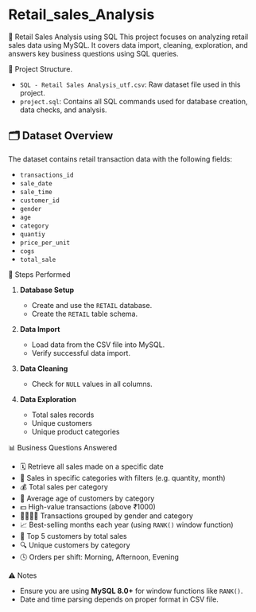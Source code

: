 # Retail_sales_Analysis
🛒 Retail Sales Analysis using SQL  This project focuses on analyzing retail sales data using MySQL. It covers data import, cleaning, exploration, and answers key business questions using SQL queries.

📁 Project Structure.
- `SQL - Retail Sales Analysis_utf.csv`: Raw dataset file used in this project.
- `project.sql`: Contains all SQL commands used for database creation, data checks, and analysis.

## 🗂️ Dataset Overview
The dataset contains retail transaction data with the following fields:

- `transactions_id`
- `sale_date`
- `sale_time`
- `customer_id`
- `gender`
- `age`
- `category`
- `quantiy`
- `price_per_unit`
- `cogs`
- `total_sale`

🔧 Steps Performed
1. **Database Setup**
   - Create and use the `RETAIL` database.
   - Create the `RETAIL` table schema.

2. **Data Import**
   - Load data from the CSV file into MySQL.
   - Verify successful data import.

3. **Data Cleaning**
   - Check for `NULL` values in all columns.

4. **Data Exploration**
   - Total sales records
   - Unique customers
   - Unique product categories

📊 Business Questions Answered

- 🗓️ Retrieve all sales made on a specific date
- 👕 Sales in specific categories with filters (e.g. quantity, month)
- 💰 Total sales per category
- 👤 Average age of customers by category
- 💵 High-value transactions (above ₹1000)
- 👨‍👩‍👧‍👦 Transactions grouped by gender and category
- 📈 Best-selling months each year (using `RANK()` window function)
- 🥇 Top 5 customers by total sales
- 🔍 Unique customers by category
- 🕓 Orders per shift: Morning, Afternoon, Evening

⚠️ Notes
- Ensure you are using **MySQL 8.0+** for window functions like `RANK()`.
- Date and time parsing depends on proper format in CSV file.
